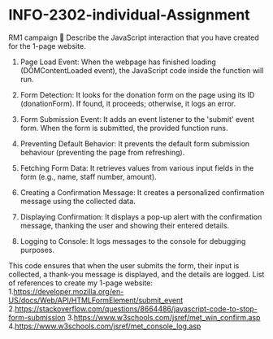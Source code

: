 # INFO-2302-individual-Assignment
RM1 campaign 
 Describe the JavaScript interaction that you have created for the 1-page website. 
1. Page Load Event: When the webpage has finished loading (DOMContentLoaded event), the JavaScript code inside the function will run.

2. Form Detection: It looks for the donation form on the page using its ID (donationForm). If found, it proceeds; otherwise, it logs an error.

3. Form Submission Event: It adds an event listener to the 'submit' event form. When the form is submitted, the provided function runs.

4. Preventing Default Behavior: It prevents the default form submission behaviour (preventing the page from refreshing).

5. Fetching Form Data: It retrieves values from various input fields in the form (e.g., name, staff number, amount).
   
6. Creating a Confirmation Message: It creates a personalized confirmation message using the collected data.
   
7. Displaying Confirmation: It displays a pop-up alert with the confirmation message, thanking the user and showing their entered details.

8. Logging to Console: It logs messages to the console for debugging purposes.
   
This code ensures that when the user submits the form, their input is collected, a thank-you message is displayed, and the details are logged.
List of references to create my 1-page website:
1.https://developer.mozilla.org/en-US/docs/Web/API/HTMLFormElement/submit_event
2.https://stackoverflow.com/questions/8664486/javascript-code-to-stop-form-submission
3.https://www.w3schools.com/jsref/met_win_confirm.asp
4.https://www.w3schools.com/jsref/met_console_log.asp

